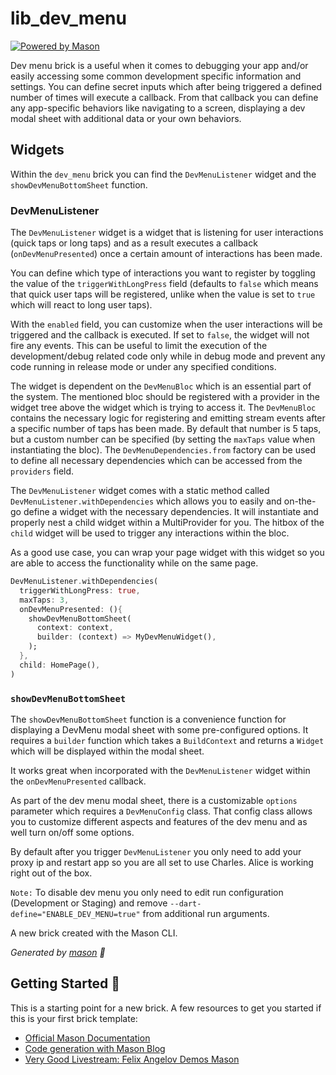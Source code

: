 # lib_dev_menu

[![Powered by Mason](https://img.shields.io/endpoint?url=https%3A%2F%2Ftinyurl.com%2Fmason-badge)](https://github.com/felangel/mason)

Dev menu brick is a useful when it comes to debugging your app and/or easily accessing some common development specific information and settings. You can define secret inputs which after being triggered a defined number of times will execute a callback. From that callback you can define any app-specific behaviors like navigating to a screen, displaying a dev modal sheet with additional data or your own behaviors.

## Widgets

Within the `dev_menu` brick you can find the `DevMenuListener` widget and the `showDevMenuBottomSheet` function.

### DevMenuListener

The `DevMenuListener` widget is a widget that is listening for user interactions (quick taps or long taps) and as a result executes a callback (`onDevMenuPresented`) once a certain amount of interactions has been made.

You can define which type of interactions you want to register by toggling the value of the `triggerWithLongPress` field (defaults to `false` which means that quick user taps will be registered, unlike when the value is set to `true` which will react to long user taps).

With the `enabled` field, you can customize when the user interactions will be triggered and the callback is executed. If set to `false`, the widget will not fire any events. This can be useful to limit the execution of the development/debug related code only while in debug mode and prevent any code running in release mode or under any specified conditions.

The widget is dependent on the `DevMenuBloc` which is an essential part of the system. The mentioned bloc should be registered with a provider in the widget tree above the widget which is trying to access it. The `DevMenuBloc` contains the necessary logic for registering and emitting stream events after a specific number of taps has been made. By default that number is 5 taps, but a custom number can be specified (by setting the `maxTaps` value when instantiating the bloc). The `DevMenuDependencies.from` factory can be used to define all necessary dependencies which can be accessed from the `providers` field.

The `DevMenuListener` widget comes with a static method called `DevMenuListener.withDependencies` which allows you to easily and on-the-go define a widget with the necessary dependencies. It will instantiate and properly nest a child widget within a MultiProvider for you. The hitbox of the `child` widget will be used to trigger any interactions within the bloc.

As a good use case, you can wrap your page widget with this widget so you are able to access the functionality while on the same page.

```dart
DevMenuListener.withDependencies(
  triggerWithLongPress: true,
  maxTaps: 3,
  onDevMenuPresented: (){
    showDevMenuBottomSheet(
      context: context,
      builder: (context) => MyDevMenuWidget(),
    );
  },
  child: HomePage(),
)

```

### `showDevMenuBottomSheet`

The `showDevMenuBottomSheet` function is a convenience function for displaying a DevMenu modal sheet with some pre-configured options. It requires a `builder` function which takes a `BuildContext` and returns a `Widget` which will be displayed within the modal sheet.

It works great when incorporated with the `DevMenuListener` widget within the `onDevMenuPresented` callback.

As part of the dev menu modal sheet, there is a customizable `options` parameter which requires a `DevMenuConfig` class. That config class allows you to customize different aspects and features of the dev menu and as well turn on/off some options.

By default after you trigger  `DevMenuListener` you only need to add your proxy ip and restart app so you are all set to use Charles.
Alice is working right out of the box.

`Note:` To disable dev menu you only need to edit run configuration (Development or Staging) and remove `--dart-define="ENABLE_DEV_MENU=true"` from additional run arguments.

A new brick created with the Mason CLI.

_Generated by [mason][1] 🧱_

## Getting Started 🚀

This is a starting point for a new brick.
A few resources to get you started if this is your first brick template:

- [Official Mason Documentation][2]
- [Code generation with Mason Blog][3]
- [Very Good Livestream: Felix Angelov Demos Mason][4]

[1]: https://github.com/felangel/mason
[2]: https://github.com/felangel/mason/tree/master/packages/mason_cli#readme
[3]: https://verygood.ventures/blog/code-generation-with-mason
[4]: https://youtu.be/G4PTjA6tpTU
